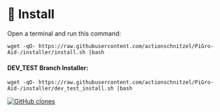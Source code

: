 

# :floppy_disk: Install

Open a terminal and run this command:

```
wget -qO- https://raw.githubusercontent.com/actionschnitzel/PiGro-Aid-/installer/install.sh |bash
```    
    
#### DEV_TEST Branch Installer:

```
wget -qO- https://raw.githubusercontent.com/actionschnitzel/PiGro-Aid-/installer/dev_test_install.sh |bash
```

[![GitHub clones](https://img.shields.io/github/clones/actionschnitzel/PiGro-Aid.svg?style=flat-square)](https://github.com/actionschnitzel/PiGro-Aid)
